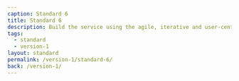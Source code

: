 ```yaml
---
caption: Standard 6
title: Standard 6
description: Build the service using the agile, iterative and user-centred methods set out in the manual.
tags:
  - standard
  - version-1
layout: standard
permalink: /version-1/standard-6/
back: /version-1/
---
```

